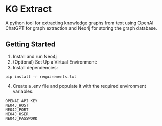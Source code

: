 # KG Extract
A python tool for extracting knowledge graphs from text using OpenAI ChatGPT for graph extraction and Neo4j for storing the graph database.

## Getting Started
1. Install and run Neo4j
2. (Optional) Set Up a Virtual Environment:
3. Install dependencies:
  
```
pip install -r requirements.txt
```

4. Create a .env file and populate it with the required environment variables.
  
```
OPENAI_API_KEY
NEO4J_HOST
NEO4J_PORT
NEO4J_USER
NEO4J_PASSWORD
```

